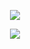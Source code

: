 <p align="center">
<img src="https://media.discordapp.net/attachments/1023247620300349541/1023954193356177458/28a41175eb4e13ec82c7b644c362019a.png"
</p>

<p align="center">
<img src="https://lanyard.cnrad.dev/api/1021383297554731060?hideTimestamp=false&hideBadges=false&idleMessage=Work%20on%20Discord%20CapingTeam"
</p>
